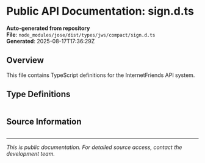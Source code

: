 # Public API Documentation: sign.d.ts

**Auto-generated from repository**  
**File**: `node_modules/jose/dist/types/jws/compact/sign.d.ts`  
**Generated**: 2025-08-17T17:36:29Z

## Overview

This file contains TypeScript definitions for the InternetFriends API system.

## Type Definitions

```typescript

```

## Source Information

```json

```

---
*This is public documentation. For detailed source access, contact the development team.*
